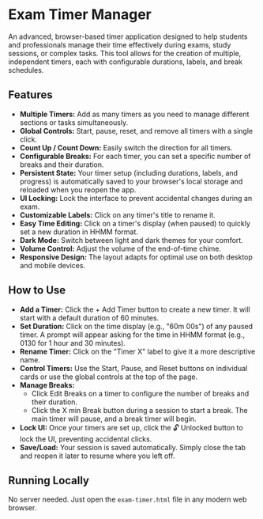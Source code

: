 # Exam Timer Manager

An advanced, browser-based timer application designed to help students and professionals manage their time effectively during exams, study sessions, or complex tasks. This tool allows for the creation of multiple, independent timers, each with configurable durations, labels, and break schedules.

## Features

- **Multiple Timers:** Add as many timers as you need to manage different sections or tasks simultaneously.
- **Global Controls:** Start, pause, reset, and remove all timers with a single click.
- **Count Up / Count Down:** Easily switch the direction for all timers.
- **Configurable Breaks:** For each timer, you can set a specific number of breaks and their duration.
- **Persistent State:** Your timer setup (including durations, labels, and progress) is automatically saved to your browser's local storage and reloaded when you reopen the app.
- **UI Locking:** Lock the interface to prevent accidental changes during an exam.
- **Customizable Labels:** Click on any timer's title to rename it.
- **Easy Time Editing:** Click on a timer's display (when paused) to quickly set a new duration in HHMM format.
- **Dark Mode:** Switch between light and dark themes for your comfort.
- **Volume Control:** Adjust the volume of the end-of-time chime.
- **Responsive Design:** The layout adapts for optimal use on both desktop and mobile devices.

## How to Use

- **Add a Timer:** Click the + Add Timer button to create a new timer. It will start with a default duration of 60 minutes.
- **Set Duration:** Click on the time display (e.g., "60m 00s") of any paused timer. A prompt will appear asking for the time in HHMM format (e.g., 0130 for 1 hour and 30 minutes).
- **Rename Timer:** Click on the "Timer X" label to give it a more descriptive name.
- **Control Timers:** Use the Start, Pause, and Reset buttons on individual cards or use the global controls at the top of the page.
- **Manage Breaks:**
	- Click Edit Breaks on a timer to configure the number of breaks and their duration.
	- Click the X min Break button during a session to start a break. The main timer will pause, and a break timer will begin.
- **Lock UI:** Once your timers are set up, click the 🔓 Unlocked button to lock the UI, preventing accidental clicks.
- **Save/Load:** Your session is saved automatically. Simply close the tab and reopen it later to resume where you left off.

## Running Locally

No server needed. Just open the `exam-timer.html` file in any modern web browser.
